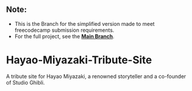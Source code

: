 ## Note:
- This is the Branch for the simplified version made to meet freecodecamp submission requirements.
- For the full project, see the <a href="https://github.com/jolarios96/Hayao-Miyazaki-Tribute-Site"><b>Main Branch</b></a>.

  
# Hayao-Miyazaki-Tribute-Site
A tribute site for Hayao Miyazaki, a renowned storyteller and a co-founder of Studio Ghibli.
